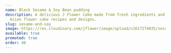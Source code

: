 ```yaml
---
name: Black Sesame & Soy Bean pudding
description: A delicious J Flower Cake made from fresh ingredients and original
  Asian flower cake recipes and designs.
slug: sesame-and-soy
image: https://res.cloudinary.com/jflower/image/upload/v1617274835/sesamesoy_btkwoj.jpg
available: true
promoted: true
order: 40
---
```

